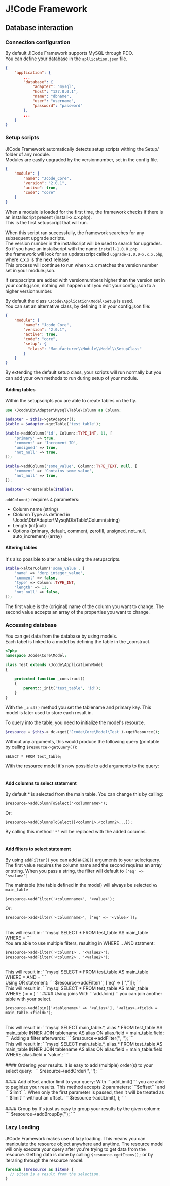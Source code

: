 J!Code Framework
===============


## Database interaction

### Connection configuration
By default J!Code Framework supports MySQL through PDO.<br/>
You can define your database in the ```apllication.json``` file. <br/>
```json
{
    "application": {
        ...
        "database": {
            "adapter": "mysql",
            "host": "127.0.0.1",
            "name": "dbname",
            "user": "username",
            "password": "password"
        },
        ...
    }
}
```


### Setup scripts
J!Code Framework automatically detects setup scripts withing the Setup/ folder of any module.<br/>
Modules are easily upgraded by the versionnumber, set in the config file.

```json
{
    "module": {
        "name": "Jcode_Core",
        "version": "2.0.1",
        "active": true,
        "code": "core"
    }
}
```
When a module is loaded for the first time, the framework checks if there is an installscript present (install-x.x.x.php).<br/>
This is the first setupscript that will run.<br/>

When this script ran successfully, the framework searches for any subsequent upgrade scripts.<br/>
The version number in the installscript will be used to search for upgrades. So if you have an installscript with the name ```install-1.0.0.php```<br/>
the framework will look for an updatescript called ```upgrade-1.0.0-x.x.x.php```, where x.x.x is the next release<br/>
This process will continue to run when x.x.x matches the version number set in your module.json.

If setupscripts are added with versionnumbers higher than the version set in your config.json, nothing will happen until you edit your config.json to a higher versionnumber.

By default the class ```\Jcode\Application\Model\Setup``` is used.<br/>
You can set an alternative class, by defining it in your config.json file:
```json
{
    "module": {
        "name": "Jcode_Core",
        "version": "2.0.1",
        "active": true,
        "code": "core",
        "setup": {
          "class": "Manufacturer\\Module\\Model\\SetupClass"
        }
    }
}
```
By extending the default setup class, your scripts will run normally but you can add your own methods to run during setup of your module.

#### Adding tables
Within the setupscripts you are able to create tables on the fly.
```php
use \Jcode\Db\Adapter\Mysql\Table\Column as Column;

$adapter = $this->getAdapter();
$table = $adapter->getTable('test_table');

$table->addColumn('id', Column::TYPE_INT, 11, [
    'primary' => true,
    'comment' => 'Increment ID',
    'unsigned' => true,
    'not_null' => true,
]);

$table->addColumn('some_value', Column::TYPE_TEXT, null, [
    'comment' => 'Contains some value',
    'not_null' => true,
]);

$adapter->createTable($table);
```


```addColumn()``` requires 4 parameters:
<ul>
<li> Column name (string) </li>
<li> Clolumn Type as defined in \Jcode\Db\Adapter\Mysql\Db\Table\Column(string) </li>
<li> Length (int|null)</li>
<li> Options (primary, default, comment, zerofill, unsigned, not_null, auto_increment) (array)</li>
</ul>


#### Altering tables
It's also possible to alter a table using the setupscripts.

```PHP
$table->alterColumn('some_value', [
    'name' => 'derp_integer_value',
    'comment' => false,
    'type' => Column::TYPE_INT,
    'length' => 11,
    'not_null' => false,
]);
```

The first value is the (original) name of the column you want to change.
The second value accepts an array of the properties you want to change.

### Accessing database
You can get data from the database by using models.<br/>
Each tabel is linked to a model by defining the table in the _construct.

```PHP
<?php
namespace Jcode\Core\Model;

class Test extends \Jcode\Application\Model
{

    protected function _construct()
    {
        parent::_init('test_table', 'id');
    }
}
```

With the ```_init()``` method you set the tablename and primary key.
This model is later used to store each result in.

To query into the table, you need to initialize the model's resource.

```PHP
$resource = $this->_dc->get('Jcode\Core\Model\Test')->getResource();
```
Without any arguments, this would produce the following query (printable by calling ```$resource->getQuery()```):
```mysql
SELECT * FROM test_table;
```

With the resource model it's now possible to add arguments to the query:
<br/><br/>
#### Add columns to select statement
By default * is selected from the main table.
You can change this by calling:

```
$resource->addColumnToSelect('<columnname>');
```
Or:
```
$resource->addColumnsToSelect([<column1>,<column2>,..]);
```

By calling this method ```'*'``` will be replaced with the added columns.
<br/><br/>
#### Add filters to select statement
By using ```addFilter()``` you can add ```WHERE()``` arguments to your selectquery.
The first value requires the column name and the second requires an array or string.
When you pass a string, the filter will default to ```['eq' => '<value>']```

The maintable (the table defined in the model) will always be selected ```AS main_table```
```
$resource->addFilter('<columnname>', '<value>');
```
Or:
```
$resource->addFilter('<columnname>', ['eq' => '<value>']);
```
<br/>
This will result in:
```mysql
SELECT * FROM test_table AS main_table WHERE <columnname> = <value>
```
<br/>
You are able to use multiple filters, resulting in WHERE .. AND statment:

```
$resource->addFilter('<column1>', '<value2>');
$resource->addFilter('<column2>', '<value2>');
```
<br/>
This will result in:
```mysql
SELECT * FROM test_table AS main_table WHERE <column1> = <value1> AND <column2> = <value2>
```
<br/>
Using OR statement:
```
$resource->addFilter('<column1>', ['eq' => ['<value1>','<value2>']]);
```
<br/>
This will result in:
```mysql
SELECT * FROM test_table AS main_table WHERE (<column1> = <value1 OR <column1> = <value2>)
```
#### Using joins
With ```addJoin()``` you can join another table with your select.

```
$resource->addJoin(['<tablename>' => '<alias>'], '<alias>.<field> = main_table.<field>');
```
<br/>
This will result in:
```mysql
SELECT main_table.*, alias.* FROM test_table AS main_table INNER JOIN tablename AS alias ON alias.field = main_table.field;
```
Adding a filter afterwards:
```
$resource->addFilter('<alias.field>', '<value>');
```
<br/>
This will result in:
```mysql
SELECT main_table.*, alias.* FROM test_table AS main_table INNER JOIN tablename AS alias ON alias.field = main_table.field WHERE alias.field = 'value';
```
<br/><br/>
#### Ordering your results.
It is easy to add (multiple) order(s) to your select query:
```
$resource->addOrder('<column>', '<ASC|DESC>');
```
<br/><br/>
#### Add offset and/or limit to your query:
With ```addLimit()``` you are able to paginize your results.
This method accepts 2 parameters: ```$offset``` and ```$limit```.
When only the first parameter is passed, then it will be treated as ```$limit``` without an offset.
```
$resource->addLimit(<offset>, <limit>);
```
<br/><br/>
#### Group by
It's just as easy to group your results by the given column:
```
$resource->addBroupBy('<columnname>');
```

### Lazy Loading
J!Code Framework makes use of lazy loading.
This means you can manipulate the resource object anywhere and anytime.
The resource model will only execute your query after you're trying to get data from the resource.
Getting data is done by calling ```$resource->getItems();``` or by iteraring through the resource model:
```php
foreach ($resource as $item) {
  // $item is a result from the selection.
}
```
